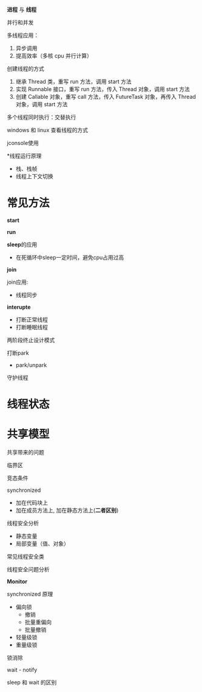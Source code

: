 
**进程** 与 **线程** 

并行和并发

多线程应用：
1. 异步调用
2. 提高效率（多核 cpu 并行计算）

创建线程的方式
1. 继承 Thread 类，重写 run 方法，调用 start 方法
2. 实现 Runnable 接口，重写 run 方法，传入 Thread 对象，调用 start 方法
3. 创建 Callable 对象，重写 call 方法，传入 FutureTask 对象，再传入 Thread 对象，调用 start 方法

多个线程同时执行：交替执行

windows 和 linux 查看线程的方式

jconsole使用

*线程运行原理
- 栈、栈帧
- 线程上下文切换


# 常见方法

**start**

**run**


**sleep**的应用
- 在死循环中sleep一定时间，避免cpu占用过高

**join**

join应用:
- 线程同步

**interupte**
- 打断正常线程
- 打断睡眠线程

两阶段终止设计模式

打断park
- park/unpark

守护线程

# 线程状态

# 共享模型

共享带来的问题

临界区

竞态条件

synchronized
- 加在代码块上
- 加在成员方法上, 加在静态方法上(**二者区别**)

线程安全分析
- 静态变量
- 局部变量（值、对象）

常见线程安全类

线程安全问题分析

**Monitor**

synchronized 原理
- 偏向锁
  - 撤销 
  - 批量重偏向
  - 批量撤销
- 轻量级锁
- 重量级锁

锁消除

wait - notify

sleep 和 wait 的区别